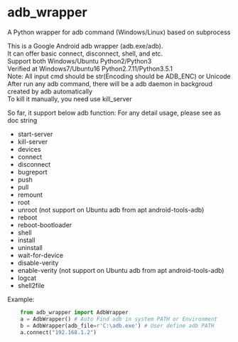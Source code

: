 # adb_wrapper
A Python wrapper for adb command (Windows/Linux) based on subprocess

This is a Google Android adb wrapper (adb.exe/adb).  
It can offer basic connect, disconnect, shell, and etc.  
Support both Windows/Ubuntu Python2/Python3  
Verified at Windows7/Ubuntu16 Python2.7.11/Python3.5.1  
Note: All input cmd should be str(Encoding should be ADB_ENC) or Unicode  
After run any adb command, there will be a adb daemon in backgroud created by adb automatically  
To kill it manually, you need use kill_server  

So far, it support below adb function:
For any detail usage, please see as doc string
* start-server
* kill-server
* devices
* connect
* disconnect
* bugreport
* push
* pull
* remount
* root
* unroot (not support on Ubuntu adb from apt android-tools-adb)
* reboot
* reboot-bootloader
* shell
* install
* uninstall
* wait-for-device
* disable-verity
* enable-verity (not support on Ubuntu adb from apt android-tools-adb)
* logcat
* shell2file

Example:
```Python
    from adb_wrapper import AdbWrapper
    a = AdbWrapper() # Auto Find adb in system PATH or Environment
    b = AdbWrapper(adb_file=r'C:\adb.exe') # User define adb PATH
    a.connect("192.168.1.2")
```
